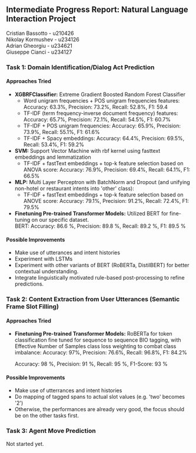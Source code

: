 ## Intermediate Progress Report: Natural Language Interaction Project

Cristian Bassotto   - u210426  
Nikolay Kormushev   - u234126  
Adrian Gheorgiu     - u234621  
Giuseppe Cianci     - u234127


### Task 1: Domain Identification/Dialog Act Prediction

#### Approaches Tried
- **XGBRFClassifier:** Extreme Gradient Boosted Random Forest Classifier
    - Word unigram frequencies + POS unigram frequencies features:
      Accuracy: 63.3%, Precision: 73.2%, Recall: 52.8%, F1: 59.4
    - TF-IDF (term frequency-inverse document frequency) features:
      Accuracy: 65.7%, Precision: 72.1%, Recall: 54.5%, F1: 60.7%
    - TF-IDF + POS unigram frequencies:
      Accuracy: 65.9%, Precision: 73.9%, Recall: 55.1%, F1: 61.6%
    - TF-IDF + Spacy embeddings:
      Accuracy: 64.4%, Precision: 69.5%, Recall: 53.4%, F1: 59.2%
- **SVM:** Support Vector Machine with rbf kernel using fasttext embeddings and lemmatization
    - TF-IDF + fastText embeddings + top-k feature selection based on ANOVA score:
      Accuracy: 76.9%, Precision: 69.4%, Recall: 64.1%, F1: 66.5%
- **MLP:** Multi Layer Perceptron with BatchNorm and Dropout (and unifying non-hotel or restaurant intents into 'other' class):
    - TF-IDF + fastText embeddings + top-k feature selection based on ANOVE score:
      Accuracy: 79.1%, Precision: 91.2%, Recall: 72.4%, F1: 79.5%
- **Finetuning Pre-trained Transformer Models:** Utilized BERT for fine-tuning on our specific dataset.  
  BERT: Accuracy: 86.6 %, Precision: 89.8 %, Recall: 89.2 %, F1: 89.5 %  

#### Possible Improvements
- Make use of utterances and intent histories
- Experiment with LSTMs
- Experiment with other variants of BERT (RoBERTa, DistilBERT) for better contextual understanding.
- Integrate linguistically motivated rule-based post-processing to refine predictions.

### Task 2: Content Extraction from User Utterances (Semantic Frame Slot Filling)

#### Approaches Tried
- **Finetuning Pre-trained Transformer Models:** RoBERTa for token classification fine tuned for sequence to sequence BIO tagging, with Effective Number of Samples class loss weighting to combat class imbalance:
  Accuracy: 97%, Precision: 76.6%, Recall: 96.8%, F1: 84.2%
  
  Accuracy: 98 %, Precision: 91 %, Recall: 95 %, F1-Score: 93 %

#### Possible Improvements
- Make use of utterrances and intent histories
- Do mapping of tagged spans to actual slot values (e.g. 'two' becomes '2')
- Otherwise, the performances are already very good, the focus should be on the other tasks first.

### Task 3: Agent Move Prediction

Not started yet.
